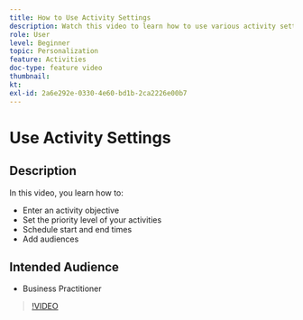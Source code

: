 ```yaml
---
title: How to Use Activity Settings
description: Watch this video to learn how to use various activity settings in Adobe Target, including objectives, priority levels, start and end times, and audiences.
role: User
level: Beginner
topic: Personalization
feature: Activities
doc-type: feature video
thumbnail:
kt:
exl-id: 2a6e292e-0330-4e60-bd1b-2ca2226e00b7
---
```

# Use Activity Settings

## Description

In this video, you learn how to:

* Enter an activity objective
* Set the priority level of your activities
* Schedule start and end times
* Add audiences

## Intended Audience

* Business Practitioner

>[!VIDEO](https://video.tv.adobe.com/v/17381/?quality=12)
